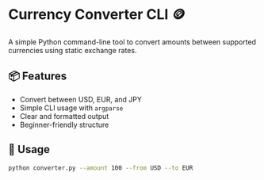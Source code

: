 # Currency Converter CLI 🪙

A simple Python command-line tool to convert amounts between supported currencies using static exchange rates.

## 📦 Features

- Convert between USD, EUR, and JPY
- Simple CLI usage with `argparse`
- Clear and formatted output
- Beginner-friendly structure

## 🚀 Usage

```bash
python converter.py --amount 100 --from USD --to EUR
```

